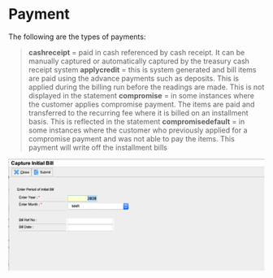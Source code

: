 <style>
.table1 th:first-child  {
	width: 100px;
}
.table1 td {
	vertical-align: top;
	font-size:11px;
}
</style>

# Payment #

The following are the types of payments:

> __cashreceipt__ = paid in cash referenced by cash receipt. It can be manually captured or automatically captured by the treasury cash receipt system
> __applycredit__ = this is system generated and bill items are paid using the advance payments such as deposits. This is applied during the billing run before the readings are made. This is not displayed in the statement
> __compromise__ = in some instances where the customer applies compromise payment. The items are paid and transferred to the recurring fee where it is billed on an installment basis. This is reflected in the statement
> __compromisedefault__ = in some instances where the customer who previously applied for a compromise payment and was not able to pay the items. This payment will write off the installment bills



![alt text][create1]

[create1]: ./images/bill/create1.png
[create2]: ./images/bill/create2.png
[create3]: ./images/bill/create3.png
[create4]: ./images/bill/create4.png

